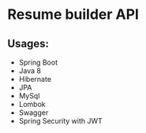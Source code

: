 # Resume builder API

## Usages:
* Spring Boot
* Java 8
* Hibernate
* JPA
* MySql
* Lombok
* Swagger
* Spring Security with JWT

